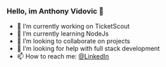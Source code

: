 ### Hello, im Anthony Vidovic 👋

- 🔭 I’m currently working on TicketScout
- 🌱 I’m currently learning NodeJs
- 👯 I’m looking to collaborate on projects
- 🤔 I’m looking for help with full stack development
- 📫 How to reach me: [@LinkedIn](https://www.linkedin.com/in/anthonyvidovic)
